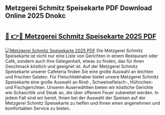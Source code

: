 ## Metzgerei Schmitz Speisekarte PDF Download Online 2025 Dnokc

# <h2><a href="http://gc7eaf8.nevu.top/?p=Metzgerei+Schmitz+Speisekarte">🔗 👉🔴 Metzgerei Schmitz Speisekarte 2025 PDF</a></h2>

[![Metzgerei Schmitz Speisekarte 2025 PDF](https://i.imgur.com/dBaPXMq.png)](http://gc7eaf8.nevu.top/?p=Metzgerei+Schmitz+Speisekarte)
Die Metzgerei Schmitz Speisekarte ist nicht nur eine Liste von Gerichten in einem Restaurant oder Café, sondern auch Ihre Gelegenheit, etwas zu finden, das für Ihren Geschmack köstlich und geeignet ist. Auf der Metzgerei Schmitz Speisekarte unserer Cafeteria finden Sie eine große Auswahl an leichten und frischen Salaten. Für Fleischliebhaber bietet unsere Metzgerei Schmitz Speisekarte eine große Auswahl an Rind-, Schweinefleisch-, Hühnchen- und Fischgerichten. Unseren Auserwählten bieten wir köstliche Gerichte wie Schaschlik und Steak an, die über offenem Feuer zubereitet werden. In jedem Fall sind wir bereit, Ihnen bei der Auswahl der Speisen auf der Metzgerei Schmitz Speisekarte zu helfen und Ihnen einen angenehmen und komfortablen Service zu bieten.
